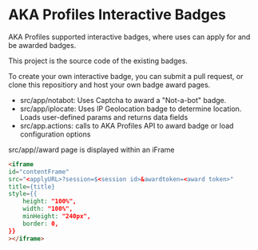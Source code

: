 # AKA Profiles Interactive Badges

AKA Profiles supported interactive badges, where uses can apply for and be awarded badges.

This project is the source code of the existing badges.

To create your own interactive badge, you can submit a pull request, or clone this repositiory and host your own badge award pages.

- src/app/notabot: Uses Captcha to award a "Not-a-bot" badge.
- src/app/iplocate: Uses IP Geolocation badge to determine location. Loads user-defined params and returns data fields
- src/app.actions: calls to AKA Profiles API to award badge or load configuration options

src/app/<badge>/award page is displayed within an iFrame

```html
<iframe
id="contentFrame"
src="<applyURL>?session=$<session id>&awardtoken=<award token>"
title={title}
style={{
    height: "100%",
    width: "100%",
    minHeight: "240px",
    border: 0,
}}
></iframe>
```
